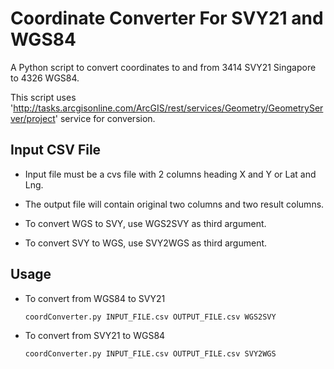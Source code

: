 Coordinate Converter For SVY21 and WGS84
========================================

A Python script to convert coordinates to and from 3414 SVY21 Singapore to 4326 WGS84. 

This script uses 'http://tasks.arcgisonline.com/ArcGIS/rest/services/Geometry/GeometryServer/project'
service for conversion.


Input CSV File
--------------
*	Input file must be a cvs file with 2 columns heading X and Y or Lat and Lng.

*	The output file will contain original two columns and two result columns.

*	To convert WGS to SVY, use WGS2SVY as third argument.

*	To convert SVY to WGS, use SVY2WGS as third argument.


Usage
-----
*	To convert from WGS84 to SVY21

	```
	coordConverter.py INPUT_FILE.csv OUTPUT_FILE.csv WGS2SVY
	```
*	To convert from SVY21 to WGS84

	```
	coordConverter.py INPUT_FILE.csv OUTPUT_FILE.csv SVY2WGS
	```